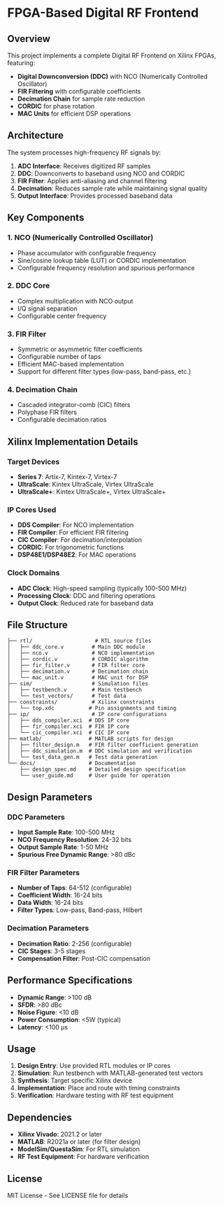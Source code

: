 # FPGA-Based Digital RF Frontend

## Overview
This project implements a complete Digital RF Frontend on Xilinx FPGAs, featuring:
- **Digital Downconversion (DDC)** with NCO (Numerically Controlled Oscillator)
- **FIR Filtering** with configurable coefficients
- **Decimation Chain** for sample rate reduction
- **CORDIC** for phase rotation
- **MAC Units** for efficient DSP operations

## Architecture
The system processes high-frequency RF signals by:
1. **ADC Interface**: Receives digitized RF samples
2. **DDC**: Downconverts to baseband using NCO and CORDIC
3. **FIR Filter**: Applies anti-aliasing and channel filtering
4. **Decimation**: Reduces sample rate while maintaining signal quality
5. **Output Interface**: Provides processed baseband data

## Key Components

### 1. NCO (Numerically Controlled Oscillator)
- Phase accumulator with configurable frequency
- Sine/cosine lookup table (LUT) or CORDIC implementation
- Configurable frequency resolution and spurious performance

### 2. DDC Core
- Complex multiplication with NCO output
- I/Q signal separation
- Configurable center frequency

### 3. FIR Filter
- Symmetric or asymmetric filter coefficients
- Configurable number of taps
- Efficient MAC-based implementation
- Support for different filter types (low-pass, band-pass, etc.)

### 4. Decimation Chain
- Cascaded integrator-comb (CIC) filters
- Polyphase FIR filters
- Configurable decimation ratios

## Xilinx Implementation Details

### Target Devices
- **Series 7**: Artix-7, Kintex-7, Virtex-7
- **UltraScale**: Kintex UltraScale, Virtex UltraScale
- **UltraScale+**: Kintex UltraScale+, Virtex UltraScale+

### IP Cores Used
- **DDS Compiler**: For NCO implementation
- **FIR Compiler**: For efficient FIR filtering
- **CIC Compiler**: For decimation/interpolation
- **CORDIC**: For trigonometric functions
- **DSP48E1/DSP48E2**: For MAC operations

### Clock Domains
- **ADC Clock**: High-speed sampling (typically 100-500 MHz)
- **Processing Clock**: DDC and filtering operations
- **Output Clock**: Reduced rate for baseband data

## File Structure
```
├── rtl/                    # RTL source files
│   ├── ddc_core.v         # Main DDC module
│   ├── nco.v              # NCO implementation
│   ├── cordic.v           # CORDIC algorithm
│   ├── fir_filter.v       # FIR filter core
│   ├── decimation.v       # Decimation chain
│   └── mac_unit.v         # MAC unit for DSP
├── sim/                   # Simulation files
│   ├── testbench.v        # Main testbench
│   └── test_vectors/      # Test data
├── constraints/           # Xilinx constraints
│   └── top.xdc           # Pin assignments and timing
├── ip/                    # IP core configurations
│   ├── dds_compiler.xci  # DDS IP core
│   ├── fir_compiler.xci  # FIR IP core
│   └── cic_compiler.xci  # CIC IP core
├── matlab/               # MATLAB scripts for design
│   ├── filter_design.m   # FIR filter coefficient generation
│   ├── ddc_simulation.m  # DDC simulation and verification
│   └── test_data_gen.m   # Test data generation
└── docs/                 # Documentation
    ├── design_spec.md    # Detailed design specification
    └── user_guide.md     # User guide for operation
```

## Design Parameters

### DDC Parameters
- **Input Sample Rate**: 100-500 MHz
- **NCO Frequency Resolution**: 24-32 bits
- **Output Sample Rate**: 1-50 MHz
- **Spurious Free Dynamic Range**: >80 dBc

### FIR Filter Parameters
- **Number of Taps**: 64-512 (configurable)
- **Coefficient Width**: 16-24 bits
- **Data Width**: 16-24 bits
- **Filter Types**: Low-pass, Band-pass, Hilbert

### Decimation Parameters
- **Decimation Ratio**: 2-256 (configurable)
- **CIC Stages**: 3-5 stages
- **Compensation Filter**: Post-CIC compensation

## Performance Specifications
- **Dynamic Range**: >100 dB
- **SFDR**: >80 dBc
- **Noise Figure**: <10 dB
- **Power Consumption**: <5W (typical)
- **Latency**: <100 μs

## Usage
1. **Design Entry**: Use provided RTL modules or IP cores
2. **Simulation**: Run testbench with MATLAB-generated test vectors
3. **Synthesis**: Target specific Xilinx device
4. **Implementation**: Place and route with timing constraints
5. **Verification**: Hardware testing with RF test equipment

## Dependencies
- **Xilinx Vivado**: 2021.2 or later
- **MATLAB**: R2021a or later (for filter design)
- **ModelSim/QuestaSim**: For RTL simulation
- **RF Test Equipment**: For hardware verification

## License
MIT License - See LICENSE file for details